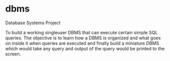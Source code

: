 dbms
====

Database Systems Project

To build a working single­user DBMS that can execute certain simple SQL queries. The objective is to learn how a DBMS is organized and what goes on inside it when queries are executed and finally build a miniature DBMS which would take any query and output of the query would be printed to the screen.
